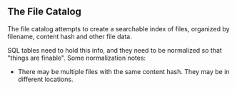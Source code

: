 The File Catalog
----------------
The file catalog attempts to create a searchable index of files,
organized by filename, content hash and other file data.

SQL tables need to hold this info, and they need to be normalized
so that "things are finable". Some normalization notes:

* There may be multiple files with the same content hash. They
  may be in different locations.
